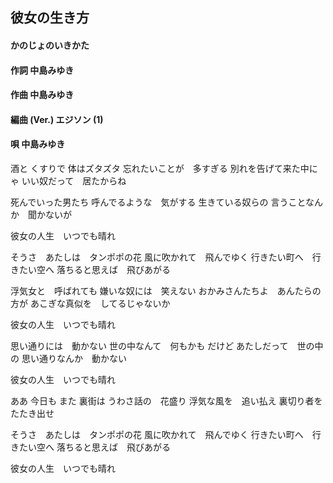 ## 彼女の生き方
#### かのじょのいきかた



#### 作詞        中島みゆき
#### 作曲        中島みゆき
#### 編曲 (Ver.) エジソン (1)
#### 唄          中島みゆき



酒と くすりで 体はズタズタ
忘れたいことが　多すぎる
別れを告げて来た中にゃ
いい奴だって　居たからね

死んでいった男たち
呼んでるような　気がする
生きている奴らの
言うことなんか　聞かないが

彼女の人生　いつでも晴れ



そうさ　あたしは　タンポポの花
風に吹かれて　飛んでゆく
行きたい町へ　行きたい空へ
落ちると思えば　飛びあがる

浮気女と　呼ばれても
嫌いな奴には　笑えない
おかみさんたちよ　あんたらの方が
あこぎな真似を　してるじゃないか

彼女の人生　いつでも晴れ



思い通りには　動かない
世の中なんて　何もかも
だけど あたしだって　世の中の
思い通りなんか　動かない

彼女の人生　いつでも晴れ



ああ 今日も また 裏街は
うわさ話の　花盛り
浮気な風を　追い払え
裏切り者を　たたき出せ

そうさ　あたしは　タンポポの花
風に吹かれて　飛んでゆく
行きたい町へ　行きたい空へ
落ちると思えば　飛びあがる

彼女の人生　いつでも晴れ
